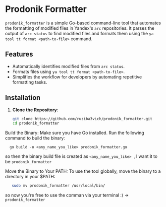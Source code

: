 # Prodonik Formatter

`prodonik_formatter` is a simple Go-based command-line tool that automates the formatting of modified files in Yandex's `arc` repositories. It parses the output of `arc status` to find modified files and formats them using the `ya tool tt format <path-to-file>` command.

## Features

- Automatically identifies modified files from `arc status`.
- Formats files using `ya tool tt format <path-to-file>`.
- Simplifies the workflow for developers by automating repetitive formatting tasks.

## Installation

1. **Clone the Repository**:
   ```bash
   git clone https://github.com/ruziba3vich/prodonik_formatter.git
   cd prodonik_formatter

Build the Binary: Make sure you have Go installed. Run the following command to build the binary:
```
  go build -o <any_name_you_like> prodonik_formatter.go

```
so then the binary build file is created as `<any_name_you_like> `, I want it to be `prodonik_formatter`

Move the Binary to Your PATH: To use the tool globally, move the binary to a directory in your $PATH:
```bash
   sudo mv prodonik_formatter /usr/local/bin/
```
so now you're free to use the comman via your terminal :) -> `prodonik_formatter`
